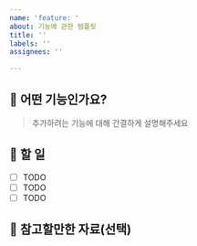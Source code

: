 ```yaml
---
name: 'feature: '
about: 기능에 관한 템플릿
title: ''
labels: ''
assignees: ''

---
```


## 📄 어떤 기능인가요?

> 추가하려는 기능에 대해 간결하게 설명해주세요

## 🏁 할 일 

- [ ] TODO
- [ ] TODO
- [ ] TODO

## 🫡 참고할만한 자료(선택)
